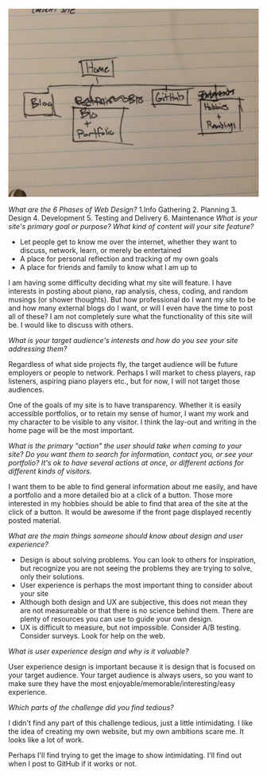 ![Site-Map #1](imgs/site-map.jpg)

*What are the 6 Phases of Web Design?*
1.Info Gathering
2. Planning
3. Design
4. Development
5. Testing and Delivery
6. Maintenance
*What is your site's primary goal or purpose? What kind of content will your site feature?*

- Let people get to know me over the internet, whether they want to discuss, network, learn, or merely be entertained
- A place for personal reflection and tracking of my own goals
- A place for friends and family to know what I am up to

I am having some difficulty deciding what my site will feature. I have interests in posting about piano, rap analysis, chess, coding, and random musings (or shower thoughts). But how professional do I want my site to be and how many external blogs do I want, or will I even have the time to post all of these? I am not completely sure what the functionality of this site will be. I would like to discuss with others.

*What is your target audience's interests and how do you see your site addressing them?*

Regardless of what side projects fly, the target audience will be future employers or people to network. Perhaps I will market to chess players, rap listeners, aspiring piano players etc., but for now, I will not target those audiences.

One of the goals of my site is to have transparency. Whether it is easily accessible portfolios, or to retain my sense of humor, I want my work and my character to be visible to any visitor. I think the lay-out and writing in the home page will be the most important.

*What is the primary "action" the user should take when coming to your site? Do you want them to search for information, contact you, or see your portfolio? It's ok to have several actions at once, or different actions for different kinds of visitors.*

I want them to be able to find general information about me easily, and have a portfolio and a more detailed bio at a click of a button. Those more interested in my hobbies should be able to find that area of the site at the click of a button. It would be awesome if the front page displayed recently posted material.

*What are the main things someone should know about design and user experience?*

- Design is about solving problems. You can look to others for inspiration, but recognize you are not seeing the problems they are trying to solve, only their solutions.
- User experience is perhaps the most important thing to consider about your site
- Although both design and UX are subjective, this does not mean they are not measureable or that there is no science behind them. There are plenty of resources you can use to guide your own design.
- UX is difficult to measure, but not impossible. Consider A/B testing. Consider surveys. Look for help on the web.

*What is user experience design and why is it valuable?*

User experience design is important because it is design that is focused on your target audience. Your target audience is always users, so you want to make sure they have the most enjoyable/memorable/interesting/easy experience.

*Which parts of the challenge did you find tedious?*

I didn't find any part of this challenge tedious, just a little intimidating. I like the idea of creating my own website, but my own ambitions scare me. It looks like a lot of work.

Perhaps I'll find trying to get the image to show intimidating. I'll find out when I post to GitHub if it works or not.